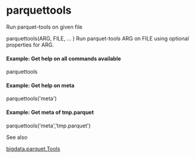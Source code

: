 
#   parquettools 







Run parquet-tools on given file

parquettools(ARG, FILE, ... ) Run parquet-tools ARG on
FILE using optional properties for ARG.

#### Example: Get help on all commands available

parquettools

#### Example: Get help on meta

parquettools('meta')

#### Example: Get meta of tmp.parquet

parquettools('meta','tmp.parquet')



See also



[bigdata.parquet.Tools](bigdata.parquet.Tools.md)

